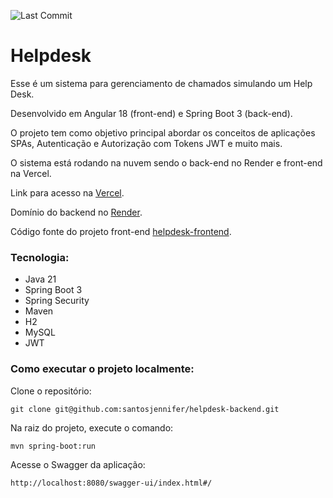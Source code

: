 ![Last Commit](https://img.shields.io/github/last-commit/santosjennifer/helpdesk-backend)

# Helpdesk

Esse é um sistema para gerenciamento de chamados simulando um Help Desk.

Desenvolvido em Angular 18 (front-end) e Spring Boot 3 (back-end).

O projeto tem como objetivo principal abordar os conceitos de aplicações SPAs, Autenticação e Autorização com Tokens JWT e muito mais.

O sistema está rodando na nuvem sendo o back-end no Render e front-end na Vercel.

Link para acesso na [Vercel](https://helpdesk-six-lemon.vercel.app/).

Domínio do backend no [Render](https://helpdesk-s2sy.onrender.com).

Código fonte do projeto front-end [helpdesk-frontend](https://github.com/santosjennifer/helpdesk-frontend).

### Tecnologia:
- Java 21
- Spring Boot 3
- Spring Security
- Maven
- H2
- MySQL
- JWT

### Como executar o projeto localmente:

Clone o repositório:
```
git clone git@github.com:santosjennifer/helpdesk-backend.git
```

Na raiz do projeto, execute o comando:
```
mvn spring-boot:run
```

Acesse o Swagger da aplicação:
```
http://localhost:8080/swagger-ui/index.html#/
```
